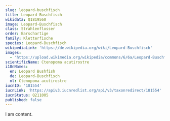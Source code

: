 ```yaml
---
slug: leopard-buschfisch
title: Leopard-Buschfisch
wikidata: Q1819560
image: Leopard-Buschfisch
class: Strahlenflosser
order: Barschartige
family: Kletterfische
species: Leopard-Buschfisch
wikipediaLink: 'https://de.wikipedia.org/wiki/Leopard-Buschfisch'
images:
  - 'https://upload.wikimedia.org/wikipedia/commons/6/6a/Leopard-Buschfisch.jpg'
scientificName: Ctenopoma acutirostre
i18nNames:
  en: Leopard Bushfish
  de: Leopard-Buschfisch
  nl: Ctenopoma acutirostre
iucnID: '181554'
iucnLink: 'https://apiv3.iucnredlist.org/api/v3/taxonredirect/181554'
iucnStatus: Q211005
published: false
---
```


I am content.
